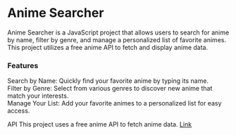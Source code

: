 <h1>Anime Searcher</h1>

<p style="text-transform:italic;">Anime Searcher is a JavaScript project that allows users to search for anime by name, filter by genre, and manage a personalized list of favorite animes. This project utilizes a free anime API to fetch and display anime data.</p>

<h3>Features</h3> 
Search by Name: Quickly find your favorite anime by typing its name. <br>
Filter by Genre: Select from various genres to discover new anime that match your interests.<br>
Manage Your List: Add your favorite animes to a personalized list for easy access.<br>

API
This project uses a free anime API to fetch anime data. <a href="https://docs.api.jikan.moe/#tag/anime">Link</a>
